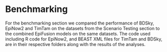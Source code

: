 # Benchmarking

For the benchmarking section we compared the performance of BDSky, EpiNow2 and TimTam on the datasets from the Scenario Testing section to the combined EpiFusion models on the same datasets. The code used including R code for EpiNow2, and BEAST XML files for TimTam and BDSky, are in their respective folders along with the results of the analyses.